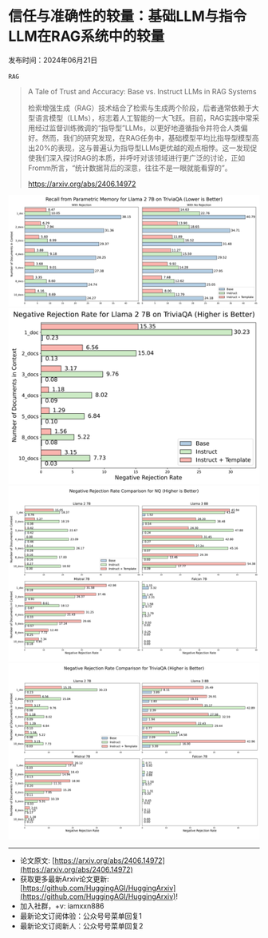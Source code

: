# 信任与准确性的较量：基础LLM与指令LLM在RAG系统中的较量
发布时间：2024年06月21日

`RAG`
> A Tale of Trust and Accuracy: Base vs. Instruct LLMs in RAG Systems
>
> 检索增强生成（RAG）技术结合了检索与生成两个阶段，后者通常依赖于大型语言模型（LLMs），标志着人工智能的一大飞跃。目前，RAG实践中常采用经过监督训练微调的“指导型”LLMs，以更好地遵循指令并符合人类偏好。然而，我们的研究发现，在RAG任务中，基础模型平均比指导型模型高出20%的表现，这与普遍认为指导型LLMs更优越的观点相悖。这一发现促使我们深入探讨RAG的本质，并呼吁对该领域进行更广泛的讨论，正如Fromm所言，“统计数据背后的深意，往往不是一眼就能看穿的”。
>
> https://arxiv.org/abs/2406.14972

![](https://raw.githubusercontent.com/HuggingAGI/HuggingArxiv/main/paper_images/2406.14972/x1.png)
![](https://raw.githubusercontent.com/HuggingAGI/HuggingArxiv/main/paper_images/2406.14972/x2.png)
![](https://raw.githubusercontent.com/HuggingAGI/HuggingArxiv/main/paper_images/2406.14972/x3.png)
![](https://raw.githubusercontent.com/HuggingAGI/HuggingArxiv/main/paper_images/2406.14972/x4.png)

<hr />

- 论文原文: [https://arxiv.org/abs/2406.14972](https://arxiv.org/abs/2406.14972)
- 获取更多最新Arxiv论文更新: [https://github.com/HuggingAGI/HuggingArxiv](https://github.com/HuggingAGI/HuggingArxiv)!
- 加入社群，+v: iamxxn886
- 最新论文订阅体验：公众号号菜单回复1
- 最新论文订阅新人：公众号号菜单回复2